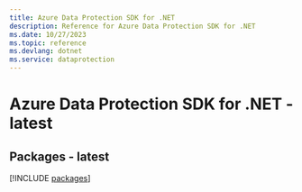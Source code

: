 ```yaml
---
title: Azure Data Protection SDK for .NET
description: Reference for Azure Data Protection SDK for .NET
ms.date: 10/27/2023
ms.topic: reference
ms.devlang: dotnet
ms.service: dataprotection
---
```

# Azure Data Protection SDK for .NET - latest
## Packages - latest
[!INCLUDE [packages](data-protection-index.md)]